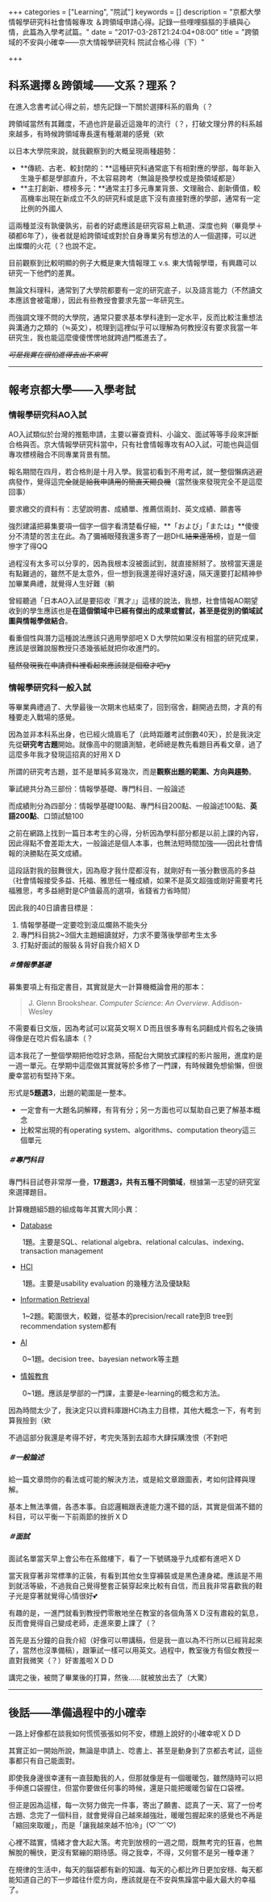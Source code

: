 +++
categories = ["Learning", "院試"]
keywords = []
description = "京都大學情報學研究科社會情報專攻 ＆跨領域申請心得。記錄一些哩哩摳摳的手續與心情，此篇為入學考試篇。"
date = "2017-03-28T21:24:04+08:00"
title = "跨領域的不安與小確幸——京大情報學研究科 院試合格心得（下）"

+++

## 科系選擇＆跨領域——文系？理系？

在進入念書考試心得之前，想先記錄一下關於選擇科系的眉角（？

跨領域當然有其難度，不過也許是最近這幾年的流行（？，打破文理分界的科系越來越多，有時候跨領域專長還有種潮潮的感覺（欸

以日本大學院來說，就我觀察到的大概呈現兩種趨勢：

- **傳統、古老、較封閉的：**這種研究科通常底下有相對應的學部，每年新入生幾乎都是學部直升，不太容易跨考（無論是換學校或是換領域都是）
- **主打創新、標榜多元：**通常主打多元專業背景、文理融合、創新價值，較高機率出現在新成立不久的研究科或是底下沒有直接對應的學部，通常有一定比例的外國人

這兩種並沒有孰優孰劣，前者的好處應該是研究容易上軌道、深度也夠（畢竟學＋碩都6年了），後者就是給跨領域或對於自身專業另有想法的人一個選擇，可以迸出燦爛的火花（？也說不定。

目前觀察到比較明顯的例子大概是東大情報理工 v.s. 東大情報學環，有興趣可以研究一下他們的差異。

無論文科理科，通常到了大學院都要有一定的研究底子，以及語言能力（不然讀文本應該會被電爆），因此有些教授會要求先當一年研究生。

而強調文理不問的大學院，通常只要求基本學科達到一定水平，反而比較注重想法與溝通力之類的（≒英文），梳理到這裡似乎可以理解為何教授沒有要求我當一年研究生，我也能這麼傻傻愣愣地就跨過門檻進去了。

*~~可是我實在很怕進得去出不來啊~~*

------

## 報考京都大學——入學考試

### 情報學研究科AO入試

AO入試類似於台灣的推甄申請，主要以審查資料、小論文、面試等等手段來評斷合格與否。京大情報學研究科當中，只有社會情報專攻有AO入試，可能也與這個專攻標榜融合不同專業背景有關。

報名期間在四月，若合格則是十月入學。我當初看到不用考試，就一整個懶病逃避病發作，覺得這~~完全就是給我申請用的簡直天賜良機~~（當然後來發現完全不是這麼回事）

要求繳交的資料有：志望說明書、成績單、推薦信兩封、英文成績、願書等

強烈建議把募集要項一個字一個字看清楚看仔細，**「および」「または」**傻傻分不清楚的苦主在此。為了彌補眼殘我還多寄了一趟DHL~~結果還落榜~~，豈是一個慘字了得QQ

過程沒有太多可以分享的，因為我根本沒被面試到，就直接掰掰了。放榜當天還是有點難過的，雖然不是太意外，但一想到我還差得好遠好遠，隔天還要打起精神參加畢業典禮，就覺得人生好難（躺

曾經聽過「日本AO入試是要招收『異才』」這樣的說法，我想，社會情報AO期望收到的學生應該也是**在這個領域中已經有傑出的成果或嘗試，甚至是從別的領域試圖與情報學做結合**。

看重個性與潛力這種說法應該只適用學部吧ＸＤ大學院如果沒有相當的研究成果，應該是很難說服教授只憑幾張紙就把你收進門的。

~~猛然發現我在申請資料裡看起來應該就是個廢才吧ry~~

### 情報學研究科一般入試

等畢業典禮過了、大學最後一次期末也結束了，回到宿舍，翻開過去問，才真的有種要走入戰場的感覺。

因為並非本科系出身，也已經火燒眉毛了（此時距離考試倒數40天），於是我決定先從**研究考古題**開始。就像高中的閱讀測驗，老師總是教先看題目再看文章，過了這麼多年我才發現這招真的好用ＸＤ

所謂的研究考古題，並不是單純多寫幾次，而是**觀察出題的範圍、方向與趨勢**。

筆試總共分為三部份：情報學基礎、專門科目、一般論述

而成績則分為四部分：情報學基礎100點、專門科目200點、一般論述100點、**英語200點**、口頭試驗100

之前在網路上找到一篇日本考生的心得，分析因為學科部分都是以前上課的內容，因此得點不會差距太大，一般論述是個人本事，也無法短時間加強——因此社會情報的決勝點在英文成績。

這段話對我的鼓舞很大，因為廢才我什麼都沒有，就剛好有一張分數很高的多益（社會情報接受多益、托福、雅思任一種成績，如果不是英文超強或剛好需要考托福雅思，考多益絕對是CP值最高的選項，省錢省力省時間）

因此我的40日讀書目標是：

1. 情報學基礎一定要唸到滾瓜爛熟不能失分
2. 專門科目挑2~3個大主題細讀就好，力求不要落後學部考生太多
3. 打點好面試的服裝＆背好自我介紹ＸＤ

##### *＃情報學基礎*

募集要項上有指定書目，其實就是大一計算機概論會用的那本：

> J. Glenn Brookshear. *Computer Science: An Overview*. Addison-Wesley

不需要看日文版，因為考試可以寫英文啊ＸＤ而且很多專有名詞翻成片假名之後搞得像是在唸片假名讀本（？

這本我花了一整個學期把他唸好念熟，搭配台大開放式課程的影片服用，進度約是一週一單元。在學期中這麼做其實就等於多修了一門課，有時候難免想偷懶，但很慶幸當初有堅持下來。

形式是**5題選3**，出題的範圍是一整本。

- 一定會有一大題名詞解釋，有背有分；另一方面也可以幫助自己更了解基本概念
- 比較常出現的有operating system、algorithms、computation theory這三個單元 

##### *＃專門科目*

專門科目試卷非常厚一疊，**17題選3，共有五種不同領域**，根據第一志望的研究室來選擇題目。

計算機題組5題的組成每年其實大同小異：

- <u>Database</u> 

  ​	1題。主要是SQL、relational algebra、relational calculas、indexing、transaction management

- <u>HCI</u>

  ​	1題。主要是usability evaluation  的幾種方法及優缺點

- <u>Information Retrieval</u>

  ​	1~2題。範圍很大，較難，從基本的precision/recall rate到B tree到recommendation system都有

- <u>AI</u>

  ​	0~1題。decision tree、bayesian network等主題

- <u>情報教育</u>

  ​	0~1題。應該是學部的一門課，主要是e-learning的概念和方法。

因為時間太少了，我決定只以資料庫跟HCI為主力目標，其他大概念一下，有考到算我撿到（欸

不過這部分我還是考得不好，考完失落到去超市大肆採購洩恨（不對吧

##### *＃一般論述*

給一篇文章問你的看法或可能的解決方法，或是給文章跟圖表，考如何詮釋與理解。

基本上無法準備，各憑本事。自認邏輯跟表達能力還不錯的話，其實是個滿不錯的科目，可以平衡一下前兩節的挫折ＸＤ

##### *＃面試*

面試名單當天早上會公布在系館樓下，看了一下號碼幾乎九成都有進吧ＸＤ

當天我穿著非常標準的正裝，有看到其他女生穿褲裝或是黑色連身裙。應該是不用到就活等級，不過我自己覺得整套正裝穿起來比較有自信，而且我非常喜歡我的鞋子光是穿著就覺得心情很好💕

有趣的是，一進門就看到教授們零散地坐在教室的各個角落ＸＤ沒有肅殺的氣息，反而會覺得自己變成老師，走進來要上課了（？

首先是五分鐘的自我介紹（好像可以帶講稿，但是我一直以為不行所以已經背起來了，當然也沒準備稿），跟筆試一樣可以用英文。過程中，教室後方有個女教授一直對我微笑（？）好害羞啦ＸＤＤ

講完之後，被問了畢業後的打算，然後……就被放出去了（大驚）

------

## 後話——準備過程中的小確幸

一路上好像都在談我如何慌慌張張如何不安，標題上說好的小確幸呢ＸＤＤ

其實正如一開始所說，無論是申請上、唸書上、甚至是動身到了京都去考試，這些事都只有自己能面對。

即使我身邊很幸運有一直鼓勵我的人，但那就像是有一個暖暖包，雖然隨時可以把手伸進口袋握住，但當你要做任何事的時候，還是只能把暖暖包留在口袋裡。

但正是因為這樣，每一次努力做完一件事，寄出了願書、認真了一天、寫了一份考古題、念完了一個科目，就會覺得自己越來越強壯，暖暖包握起來的感覺也不再是「縮回來取暖」，而是「讓我越來越不怕冷」(♡˙︶˙♡)

心裡不踏實，情緒才會大起大落。考完到放榜的一週之間，既無考完的狂喜，也無解脫的暢快，更沒有緊繃的期待感。得之我幸，不得，又何嘗不是另一種幸運？

在規律的生活中，每天的腦袋都有新的知識、每天的心都比昨日更加安穩、每天都能知道自己的下一步踏往什麼方向，應該就是在不安與焦躁當中最大最大的幸福了。



